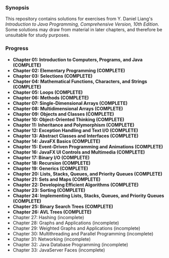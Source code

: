 ### Synopsis
This repository contains solutions for exercises from Y. Daniel Liang's *Introduction to Java Programming, Comprehensive Version, 10th Edition*. Some solutions may draw from material in later chapters, and therefore be unsuitable for study purposes.

### Progress
- __Chapter 01: Introduction to Computers, Programs, and Java (COMPLETE)__
- __Chapter 02: Elementary Programming (COMPLETE)__
- __Chapter 03: Selections (COMPLETE)__
- __Chapter 04: Mathematical Functions, Characters, and Strings (COMPLETE)__
- __Chapter 05: Loops (COMPLETE)__
- __Chapter 06: Methods (COMPLETE)__
- __Chapter 07: Single-Dimensional Arrays (COMPLETE)__
- __Chapter 08: Multidimensional Arrays (COMPLETE)__
- __Chapter 09: Objects and Classes (COMPLETE)__
- __Chapter 10: Object-Oriented Thinking (COMPLETE)__
- __Chapter 11: Inheritance and Polymorphism (COMPLETE)__
- __Chapter 12: Exception Handling and Text I/O (COMPLETE)__
- __Chapter 13: Abstract Classes and Interfaces (COMPLETE)__
- __Chapter 14: JavaFX Basics (COMPLETE)__
- __Chapter 15: Event-Driven Programming and Animations (COMPLETE)__
- __Chapter 16: JavaFX UI Controls and Multimedia (COMPLETE)__
- __Chapter 17: Binary I/O (COMPLETE)__
- __Chapter 18: Recursion (COMPLETE)__
- __Chapter 19: Generics (COMPLETE)__
- __Chapter 20: Lists, Stacks, Queues, and Priority Queues (COMPLETE)__
- __Chapter 21: Sets and Maps (COMPLETE)__
- __Chapter 22: Developing Efficient Algorithms (COMPLETE)__
- __Chapter 23: Sorting (COMPLETE)__
- __Chapter 24: Implementing Lists, Stacks, Queues, and Priority Queues (COMPLETE)__
- __Chapter 25: Binary Search Trees (COMPLETE)__
- __Chapter 26: AVL Trees (COMPLETE)__
- Chapter 27: Hashing (incomplete)
- Chapter 28: Graphs and Applications (incomplete)
- Chapter 29: Weighted Graphs and Applications (incomplete)
- Chapter 30: Multithreading and Parallel Programming (incomplete)
- Chapter 31: Networking (incomplete)
- Chapter 32: Java Database Programming (incomplete)
- Chapter 33: JavaServer Faces (incomplete)
